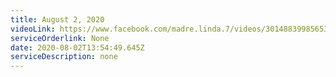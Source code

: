 ```yaml
---
title: August 2, 2020
videoLink: https://www.facebook.com/madre.linda.7/videos/3014883998565334
serviceOrderlink: None
date: 2020-08-02T13:54:49.645Z
serviceDescription: none
---
```

